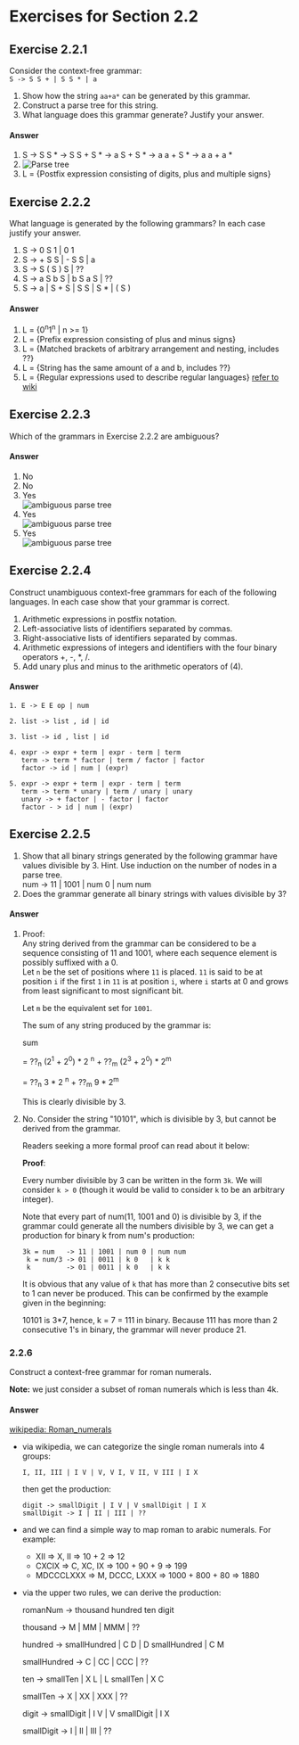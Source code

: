 Exercises for Section 2.2  
=========================  

Exercise 2.2.1  
--------------  
Consider the context-free grammar:  
`S -> S S + | S S * | a`  
1. Show how the string `aa+a*` can be generated by this grammar.  
2. Construct a parse tree for this string.  
3. What language does this grammar generate? Justify your answer.  

#### Answer
1. S -> S S * -> S S + S * -> a S + S * -> a a + S * -> a a + a *  
2. ![Parse tree](https://github.com/UtkarshPathrabe/Compiler-Construction-BITS-Pilani/blob/master/Textbook%20Exercises/Chapter%2002/Section%202.2/2.2.1-b.png)  
3. L = {Postfix expression consisting of digits, plus and multiple signs}  

Exercise 2.2.2  
--------------  
What language is generated by the following grammars? In each case justify your answer.  
1. S -> 0 S 1 | 0 1  
2. S -> + S S | - S S | a  
3. S -> S ( S ) S | ??  
4. S -> a S b S | b S a S | ??  
5. S -> a | S + S | S S | S * | ( S )  

#### Answer

1. L = {0<sup>n</sup>1<sup>n</sup> | n >= 1}
2. L = {Prefix expression consisting of plus and minus signs}
3. L = {Matched brackets of arbitrary arrangement and nesting, includes ??}
4. L = {String has the same amount of a and b, includes ??}
5. L = {Regular expressions used to describe regular languages} [refer to wiki](http://en.wikipedia.org/wiki/Regular_expression)

Exercise 2.2.3  
--------------  
Which of the grammars in Exercise 2.2.2 are ambiguous?  

#### Answer  
1. No  
2. No  
3. Yes  
![ambiguous parse tree](https://github.com/UtkarshPathrabe/Compiler-Construction-BITS-Pilani/blob/master/Textbook%20Exercises/Chapter%2002/Section%202.2/2.2.3-c.png)  
4. Yes  
![ambiguous parse tree](https://github.com/UtkarshPathrabe/Compiler-Construction-BITS-Pilani/blob/master/Textbook%20Exercises/Chapter%2002/Section%202.2/2.2.3-d.png)  
5. Yes  
![ambiguous parse tree](https://github.com/UtkarshPathrabe/Compiler-Construction-BITS-Pilani/blob/master/Textbook%20Exercises/Chapter%2002/Section%202.2/2.2.3-e.png)  

Exercise 2.2.4  
--------------  
Construct unambiguous context-free grammars for each of the following languages. In each case show that your grammar is correct.  
1. Arithmetic expressions in postfix notation.  
2. Left-associative lists of identifiers separated by commas.  
3. Right-associative lists of identifiers separated by commas.  
4. Arithmetic expressions of integers and identifiers with the four binary operators +, -, *, /.  
5. Add unary plus and minus to the arithmetic operators of (4).  

#### Answer  
```
1. E -> E E op | num

2. list -> list , id | id

3. list -> id , list | id

4. expr -> expr + term | expr - term | term
   term -> term * factor | term / factor | factor
   factor -> id | num | (expr)

5. expr -> expr + term | expr - term | term
   term -> term * unary | term / unary | unary
   unary -> + factor | - factor | factor
   factor - > id | num | (expr)
```

Exercise 2.2.5  
--------------  
1. Show that all binary strings generated by the following grammar have values divisible by 3. Hint. Use induction on the number of nodes in a parse tree.  
    num -> 11 | 1001 | num 0 | num num  
2.  Does the grammar generate all binary strings with values divisible by 3?  

#### Answer  
1. Proof:  
    Any string derived from the grammar can be considered to be a sequence consisting of 11 and 1001, where each sequence element is possibly suffixed with a 0.  
    Let `n` be the set of positions where `11` is placed. `11` is said to be at position `i` if the first `1` in `11` is at position `i`, where `i` starts at 0 and
    grows from least significant to most significant bit.

    Let `m` be the equivalent set for `1001`.

    The sum of any string produced by the grammar is:

    sum

    = ??<sub>n</sub> (2<sup>1</sup> + 2<sup>0</sup>) * 2 <sup>n</sup> + ??<sub>m</sub> (2<sup>3</sup> + 2<sup>0</sup>) * 2<sup>m</sup>

    = ??<sub>n</sub> 3 * 2 <sup>n</sup> + ??<sub>m</sub> 9 * 2<sup>m</sup>

    This is clearly divisible by 3.


2. No. Consider the string "10101", which is divisible by 3, but cannot be
   derived from the grammar.

    Readers seeking a more formal proof can read about it below:

    **Proof**:

    Every number divisible by 3 can be written in the form `3k`. We will consider `k > 0` (though it would be valid to consider `k` to be an arbitrary integer).

    Note that every part of num(11, 1001 and 0) is divisible by 3, if the grammar could generate all the numbers divisible by 3, we can get a production for binary k from num's production:

    ```
    3k = num   -> 11 | 1001 | num 0 | num num
     k = num/3 -> 01 | 0011 | k 0   | k k
     k         -> 01 | 0011 | k 0   | k k
    ```

    It is obvious that any value of `k` that has more than 2 consecutive bits set to 1 can never be produced. This can be confirmed by the example given in the beginning:

    10101 is 3*7, hence, k = 7 = 111 in binary. Because 111 has more than 2
    consecutive 1's in binary, the grammar will never produce 21.


### 2.2.6

Construct a context-free grammar for roman numerals.

**Note:** we just consider a subset of roman numerals which is less than 4k.


#### Answer

[wikipedia: Roman_numerals](http://en.wikipedia.org/wiki/Roman_numerals)

- via wikipedia, we can categorize the single roman numerals into 4 groups:

    ```
    I, II, III | I V | V, V I, V II, V III | I X
    ```

    then get the production:

    ```
    digit -> smallDigit | I V | V smallDigit | I X
    smallDigit -> I | II | III | ??
    ```



- and we can find a simple way to map roman to arabic numerals. For example:

    - XII => X, II => 10 + 2 => 12
    - CXCIX => C, XC, IX => 100 + 90 + 9 => 199
    - MDCCCLXXX => M, DCCC, LXXX => 1000 + 800 + 80 => 1880

- via the upper two rules, we can derive the production:

    romanNum -> thousand hundred ten digit

    thousand -> M | MM | MMM | ??

    hundred -> smallHundred | C D | D smallHundred | C M

    smallHundred -> C | CC | CCC  | ??

    ten -> smallTen | X L | L smallTen | X C

    smallTen -> X | XX | XXX | ??

    digit -> smallDigit | I V | V smallDigit | I X

    smallDigit -> I | II | III  | ??